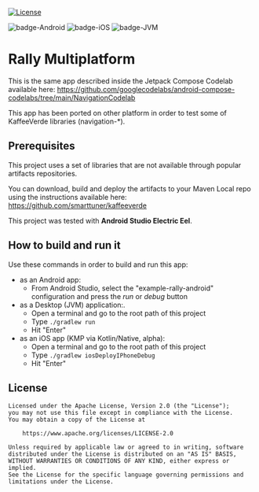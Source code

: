 [![License](https://img.shields.io/badge/License-Apache%202.0-blue.svg)](http://www.apache.org/licenses/LICENSE-2.0)

![badge-Android](https://img.shields.io/badge/Platform-Android-brightgreen)
![badge-iOS](https://img.shields.io/badge/Platform-iOS-lightgray)
![badge-JVM](https://img.shields.io/badge/Platform-JVM-orange)

# Rally Multiplatform

This is the same app described inside the Jetpack Compose Codelab available here: https://github.com/googlecodelabs/android-compose-codelabs/tree/main/NavigationCodelab

This app has been ported on other platform in order to test some of KaffeeVerde libraries (navigation-*).

## Prerequisites

This project uses a set of libraries that are not available through popular artifacts repositories.

You can download, build and deploy the artifacts to your Maven Local repo using the instructions available here: https://github.com/smarttuner/kaffeeverde

This project was tested with **Android Studio Electric Eel**.

## How to build and run it

Use these commands in order to build and run this app:
* as an Android app:
  * From Android Studio, select the "example-rally-android" configuration and press the _run_ or _debug_ button
* as a Desktop (JVM) application:.
  * Open a terminal and go to the root path of this project
  * Type `./gradlew run`
  * Hit "Enter"
* as an iOS app (KMP via Kotlin/Native, alpha):
  * Open a terminal and go to the root path of this project
  * Type `./gradlew iosDeployIPhoneDebug`
  * Hit "Enter"


## License

``` 
Licensed under the Apache License, Version 2.0 (the "License");
you may not use this file except in compliance with the License.
You may obtain a copy of the License at

    https://www.apache.org/licenses/LICENSE-2.0

Unless required by applicable law or agreed to in writing, software
distributed under the License is distributed on an "AS IS" BASIS,
WITHOUT WARRANTIES OR CONDITIONS OF ANY KIND, either express or implied.
See the License for the specific language governing permissions and
limitations under the License.
